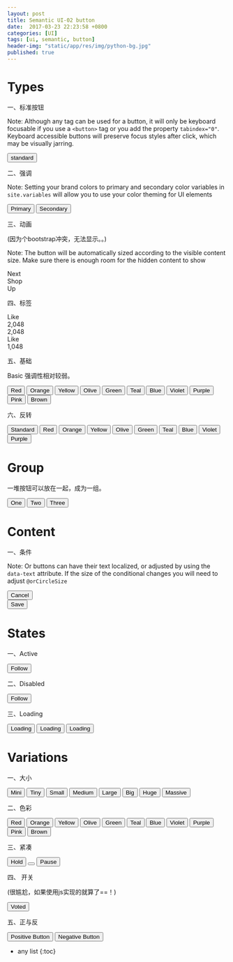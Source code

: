 ```yaml
---
layout: post
title: Semantic UI-02 button
date:  2017-03-23 22:23:58 +0800
categories: [UI]
tags: [ui, semantic, button]
header-img: "static/app/res/img/python-bg.jpg"
published: true
---
```




# Types

一、标准按钮

Note: Although any tag can be used for a button, it will only be keyboard focusable if you use a `<button>` tag or you add the property `tabindex="0"`. 
Keyboard accessible buttons will preserve focus styles after click, which may be visually jarring.

<button class="ui button">standard</button>


二、强调

Note: Setting your brand colors to primary and secondary color variables in `site.variables` will allow you to use your color theming for UI elements

<button class="ui primary button">Primary</button>
<button class="ui secondary button">Secondary</button>

三、动画

(因为个bootstrap冲突，无法显示。。)

Note: The button will be automatically sized according to the visible content size. Make sure there is enough room for the hidden content to show

<div class="ui animated button" tabindex="0">
  <div class="visible content">Next</div>
  <div class="hidden content">
    <i class="right arrow icon"></i>
  </div>
</div>
<div class="ui vertical animated button" tabindex="0">
  <div class="hidden content">Shop</div>
  <div class="visible content">
    Up
  </div>
</div>


四、标签

<div class="ui labeled button" tabindex="0">
  <div class="ui button"><i class="fa fa-fw fa-heart"></i> Like </div>
  <a class="ui basic label">
    2,048
  </a>
</div>
<div class="ui left labeled button" tabindex="0">
  <a class="ui basic right pointing label">
    2,048
  </a>
  <div class="ui button"><i class="fa fa-fw fa-heart"></i> Like </div>
</div>
<div class="ui left labeled button" tabindex="0">
  <a class="ui basic label">
    1,048
  </a>
  <div class="ui icon button">
    <i class="fa fa-fw fa-heartbeat"></i>
  </div>
</div>

五、基础

Basic 强调性相对较弱。

<button class="ui red basic button">Red</button>
<button class="ui orange basic button">Orange</button>
<button class="ui yellow basic button">Yellow</button>
<button class="ui olive basic button">Olive</button>
<button class="ui green basic button">Green</button>
<button class="ui teal basic button">Teal</button>
<button class="ui blue basic button">Blue</button>
<button class="ui violet basic button">Violet</button>
<button class="ui purple basic button">Purple</button>
<button class="ui pink basic button">Pink</button>
<button class="ui brown basic button">Brown</button>


六、反转

<div class="ui inverted segment">
  <button class="ui inverted button">Standard</button>
  <button class="ui inverted red button">Red</button>
  <button class="ui inverted orange button">Orange</button>
  <button class="ui inverted yellow button">Yellow</button>
  <button class="ui inverted olive button">Olive</button>
  <button class="ui inverted green button">Green</button>
  <button class="ui inverted teal button">Teal</button>
  <button class="ui inverted blue button">Blue</button>
  <button class="ui inverted violet button">Violet</button>
  <button class="ui inverted purple button">Purple</button>
</div>



# Group 

一堆按钮可以放在一起，成为一组。

<div class="ui buttons">
  <button class="ui button">One</button>
  <button class="ui button">Two</button>
  <button class="ui button">Three</button>
</div>


# Content

一、条件

Note: Or buttons can have their text localized, or adjusted by using the `data-text` attribute. If the size of the conditional changes you will need to adjust `@orCircleSize` 

<div class="ui buttons">
  <button class="ui button">Cancel</button>
  <div class="or" data-text="or"></div>
  <button class="ui positive button active">Save</button>
</div>


# States

一、Active

<button class="ui active button"> Follow </button>

二、Disabled

<button class="ui disabled button"> Follow </button>

三、Loading

<button class="ui loading button">Loading</button>
<button class="ui basic loading button">Loading</button>
<button class="ui primary loading button">Loading</button>


# Variations

一、大小

<button class="mini ui button">Mini </button>
<button class="tiny ui button">Tiny </button>
<button class="small ui button">Small </button>
<button class="medium ui button">Medium </button>
<button class="large ui button">Large </button>
<button class="big ui button">Big </button>
<button class="huge ui button">Huge </button>
<button class="massive ui button">Massive </button>

二、色彩

<button class="ui red button">Red</button>
<button class="ui orange button">Orange</button>
<button class="ui yellow button">Yellow</button>
<button class="ui olive button">Olive</button>
<button class="ui green button">Green</button>
<button class="ui teal button">Teal</button>
<button class="ui blue button">Blue</button>
<button class="ui violet button">Violet</button>
<button class="ui purple button">Purple</button>
<button class="ui pink button">Pink</button>
<button class="ui brown button">Brown</button>

三、紧凑

<button class="compact ui button"> Hold </button>
<button class="ui compact icon button">
    <i class="fa fa-fw fa-heart"></i>
</button>
<button class="ui compact labeled icon button"><i class="fa fa-fw fa-heart"></i> Pause </button>


四、 开关

(很尴尬，如果使用js实现的就算了==！)

<button class="ui toggle button active">Voted</button>

五、正与反

<button class="positive ui button">Positive Button</button>
<button class="negative ui button">Negative Button</button>




* any list
{:toc}
